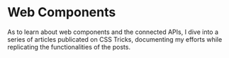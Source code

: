# Web Components

As to learn about web components and the connected APIs, I dive into a series of articles publicated on CSS Tricks, documenting my efforts while replicating the functionalities of the posts.
